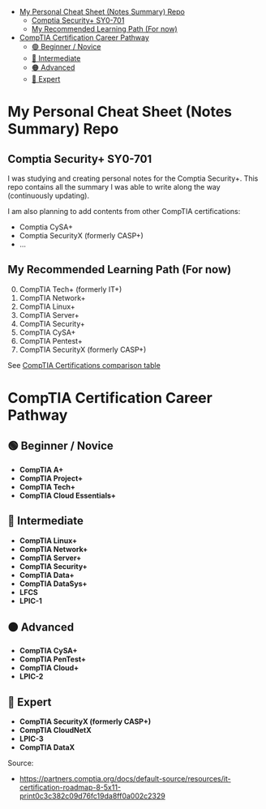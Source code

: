 - [My Personal Cheat Sheet (Notes Summary) Repo](#my-personal-cheat-sheet-notes-summary-repo)
  - [Comptia Security+ SY0-701](#comptia-security-sy0-701)
  - [My Recommended Learning Path (For now)](#my-recommended-learning-path-for-now)
- [CompTIA Certification Career Pathway](#comptia-certification-career-pathway)
  - [🟢 Beginner / Novice](#-beginner--novice)
  - [🔵 Intermediate](#-intermediate)
  - [🟠 Advanced](#-advanced)
  - [🔴 Expert](#-expert)
# My Personal Cheat Sheet (Notes Summary) Repo
## Comptia Security+ SY0-701
I was studying and creating personal notes for the Comptia Security+. This repo contains all the summary I was able to write along the way (continuously updating).

I am also planning to add contents from other CompTIA certifications:
- Comptia CySA+
- Comptia SecurityX (formerly CASP+)
- ...
## My Recommended Learning Path (For now)
0. CompTIA Tech+ (formerly IT+)
1. CompTIA Network+
2. CompTIA Linux+
3. CompTIA Server+
4. CompTIA Security+
5. CompTIA CySA+
6. CompTIA Pentest+
7. CompTIA SecurityX (formerly CASP+)

See [CompTIA Certifications comparison table](Comptia_Notes.md)

# CompTIA Certification Career Pathway
## 🟢 Beginner / Novice
- **CompTIA A+**
- **CompTIA Project+**
- **CompTIA Tech+**
- **CompTIA Cloud Essentials+**

## 🔵 Intermediate
- **CompTIA Linux+**
- **CompTIA Network+**
- **CompTIA Server+**
- **CompTIA Security+**
- **CompTIA Data+**
- **CompTIA DataSys+**
- **LFCS**
- **LPIC-1**

## 🟠 Advanced
- **CompTIA CySA+**
- **CompTIA PenTest+**
- **CompTIA Cloud+**
- **LPIC-2**

## 🔴 Expert
- **CompTIA SecurityX (formerly CASP+)**
- **CompTIA CloudNetX**
- **LPIC-3**
- **CompTIA DataX**

Source:
- https://partners.comptia.org/docs/default-source/resources/it-certification-roadmap-8-5x11-print0c3c382c09d76fc19da8ff0a002c2329